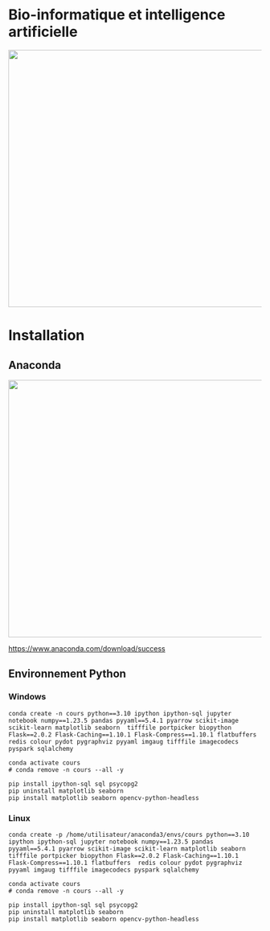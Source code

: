 # Bio-informatique et intelligence artificielle

<img src="https://raw.githubusercontent.com/rbizoi/IntelligenceEnDonneesDeSante/main/images/bioinformatique.png" width="512">

# Installation 

## Anaconda 

<img src="https://raw.githubusercontent.com/rbizoi/IntelligenceEnDonneesDeSante/refs/heads/main/images/anaconda.png" width="512">


https://www.anaconda.com/download/success

## Environnement Python

### Windows
```
conda create -n cours python==3.10 ipython ipython-sql jupyter notebook numpy==1.23.5 pandas pyyaml==5.4.1 pyarrow scikit-image scikit-learn matplotlib seaborn  tifffile portpicker biopython Flask==2.0.2 Flask-Caching==1.10.1 Flask-Compress==1.10.1 flatbuffers  redis colour pydot pygraphviz pyyaml imgaug tifffile imagecodecs pyspark sqlalchemy

conda activate cours
# conda remove -n cours --all -y

pip install ipython-sql sql psycopg2
pip uninstall matplotlib seaborn
pip install matplotlib seaborn opencv-python-headless
```

### Linux

```
conda create -p /home/utilisateur/anaconda3/envs/cours python==3.10 ipython ipython-sql jupyter notebook numpy==1.23.5 pandas pyyaml==5.4.1 pyarrow scikit-image scikit-learn matplotlib seaborn  tifffile portpicker biopython Flask==2.0.2 Flask-Caching==1.10.1 Flask-Compress==1.10.1 flatbuffers  redis colour pydot pygraphviz pyyaml imgaug tifffile imagecodecs pyspark sqlalchemy

conda activate cours
# conda remove -n cours --all -y

pip install ipython-sql sql psycopg2
pip uninstall matplotlib seaborn
pip install matplotlib seaborn opencv-python-headless
```

